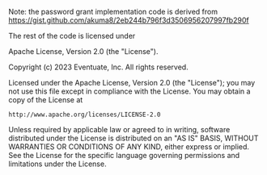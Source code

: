 Note: the password grant implementation code is derived from https://gist.github.com/akuma8/2eb244b796f3d3506956207997fb290f

The rest of the code is licensed under 

Apache License, Version 2.0 (the "License"). 

Copyright (c) 2023 Eventuate, Inc. All rights reserved.

Licensed under the Apache License, Version 2.0 (the "License");
you may not use this file except in compliance with the License.
You may obtain a copy of the License at

    http://www.apache.org/licenses/LICENSE-2.0

Unless required by applicable law or agreed to in writing, software
distributed under the License is distributed on an "AS IS" BASIS,
WITHOUT WARRANTIES OR CONDITIONS OF ANY KIND, either express or implied.
See the License for the specific language governing permissions and
limitations under the License.

